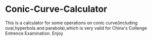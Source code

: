 # Conic-Curve-Calculator
This is a calculator for some operations on conic curve(including oval,hyperbola and parabola),which is very valid for China's Collenge Entrence Examination.
Enjoy
